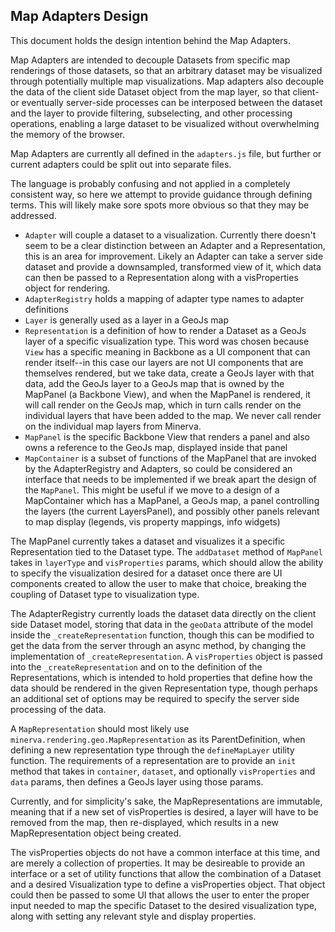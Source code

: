 ## Map Adapters Design

This document holds the design intention behind the Map Adapters.

Map Adapters are intended to decouple Datasets from specific map renderings of
those datasets, so that an arbitrary dataset may be visualized through
potentially multiple map visualizations.  Map adapters also decouple the data of
the client side Dataset object from the map layer, so that client- or eventually
server-side processes can be interposed between the dataset and the layer to
provide filtering, subselecting, and other processing operations, enabling a
large dataset to be visualized without overwhelming the memory of the browser.

Map Adapters are currently all defined in the `adapters.js` file, but further
or current adapters could be split out into separate files.

The language is probably confusing and not applied in a completely consistent
way, so here we attempt to provide guidance through defining terms.  This will
likely make sore spots more obvious so that they may be addressed.

* `Adapter` will couple a dataset to a visualization.  Currently there doesn't
seem to be a clear distinction between an Adapter and a Representation, this
is an area for improvement.  Likely an Adapter can take a server side dataset
and provide a downsampled, transformed view of it, which data can then be passed
to a Representation along with a visProperties object for rendering.
* `AdapterRegistry` holds a mapping of adapter type names to adapter definitions
* `Layer` is generally used as a layer in a GeoJs map
* `Representation` is a definition of how to render a Dataset as a GeoJs layer
of a specific visualization type.  This word was chosen because `View` has a
specific meaning in Backbone as a UI component that can render itself--in this
case our layers are not UI components that are themselves rendered, but we take
data, create a GeoJs layer with that data, add the GeoJs layer to a GeoJs map
that is owned by the MapPanel (a Backbone View), and when the MapPanel is
rendered, it will call render on the GeoJs map, which in turn calls render on
the individual layers that have been added to the map.  We never call render
on the individual map layers from Minerva.
* `MapPanel` is the specific Backbone View that renders a panel and also owns
a reference to the GeoJs map, displayed inside that panel
* `MapContainer` is a subset of functions of the MapPanel that are invoked by
the AdapterRegistry and Adapters, so could be considered an interface that
needs to be implemented if we break apart the design of the `MapPanel`.  This
might be useful if we move to a design of a MapContainer which has a MapPanel,
a GeoJs map, a panel controlling the layers (the current LayersPanel), and
possibly other panels relevant to map display (legends, vis property mappings,
info widgets)

The MapPanel currently takes a dataset and visualizes it a specific
Representation tied to the Dataset type.  The `addDataset` method of `MapPanel`
takes in `layerType` and `visProperties` params, which should allow the ability
to specify the visualization desired for a dataset once there are UI components
created to allow the user to make that choice, breaking the coupling of Dataset
type to visualization type.

The AdapterRegistry currently loads the dataset data directly on the client side
Dataset model, storing that data in the `geoData` attribute of the model inside
the `_createRepresentation` function, though this can be modified to get the
data from the server through an async method, by changing the implementation
of `_createRepresentation`.  A `visProperties` object is passed into the 
`_createRepresentation` and on to the definition of the Representations, which
is intended to hold properties that define how the data should be rendered
in the given Representation type, though perhaps an additional set of options
may be required to specify the server side processing of the data.

A `MapRepresentation` should most likely use `minerva.rendering.geo.MapRepresentation`
as its ParentDefinition, when defining a new representation type through the
`defineMapLayer` utility function.  The requirements of a representation are
to provide an `init` method that takes in `container`, `dataset`, and optionally
`visProperties` and `data` params, then defines a GeoJs layer using those params.

Currently, and for simplicity's sake, the MapRepresentations are immutable, meaning
that if a new set of visProperties is desired, a layer will have to be removed from
the map, then re-displayed, which results in a new MapRepresentation object being
created.

The visProperties objects do not have a common interface at this time, and are
merely a collection of properties.  It may be desireable to provide an interface
or a set of utility functions that allow the combination of a Dataset and a desired
Visualization type to define a visProperties object.  That object could then be
passed to some UI that allows the user to enter the proper input needed to map the
specific Dataset to the desired visualization type, along with setting any relevant
style and display properties.
